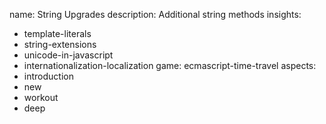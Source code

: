 name: String Upgrades
description: Additional string methods
insights:
  - template-literals
  - string-extensions
  - unicode-in-javascript
  - internationalization-localization
game: ecmascript-time-travel
aspects:
  - introduction
  - new
  - workout
  - deep
